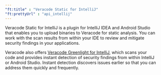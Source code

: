 ```yaml
---
"ft:title" : "Veracode Static for IntelliJ"
"ft:prettyUrl" : "api_intellij"
---
```

Veracode Static for IntelliJ is a plugin for IntelliJ IDEA and Android Studio that enables you to upload binaries to Veracode for static analysis. You can work with the scan results from within your IDE to review and mitigate security findings in your applications.

Veracode also offers [Veracode Greenlight for IntelliJ](https://docs.veracode.com/r/c_technical_requirements_intellij), which scans your code and provides instant detection of security findings from within IntelliJ or Android Studio. Instant detection discovers issues earlier so that you can address them quickly and frequently.